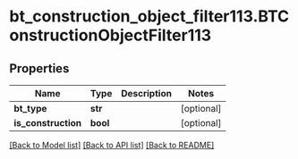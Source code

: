 # bt_construction_object_filter113.BTConstructionObjectFilter113

## Properties
Name | Type | Description | Notes
------------ | ------------- | ------------- | -------------
**bt_type** | **str** |  | [optional] 
**is_construction** | **bool** |  | [optional] 

[[Back to Model list]](../README.md#documentation-for-models) [[Back to API list]](../README.md#documentation-for-api-endpoints) [[Back to README]](../README.md)


